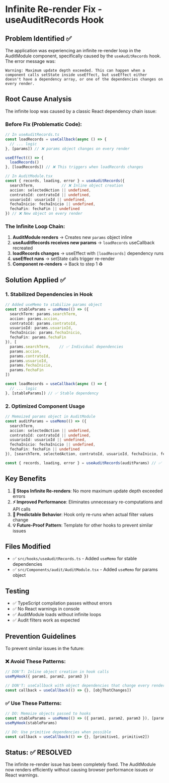 # Infinite Re-render Fix - useAuditRecords Hook

## Problem Identified ✅

The application was experiencing an infinite re-render loop in the AuditModule component, specifically caused by the `useAuditRecords` hook. The error message was:

```
Warning: Maximum update depth exceeded. This can happen when a component calls setState inside useEffect, but useEffect either doesn't have a dependency array, or one of the dependencies changes on every render.
```

## Root Cause Analysis

The infinite loop was caused by a classic React dependency chain issue:

### Before Fix (Problematic Code):
```typescript
// In useAuditRecords.ts
const loadRecords = useCallback(async () => {
  // ... logic
}, [params]) // ❌ params object changes on every render

useEffect(() => {
  loadRecords()
}, [loadRecords]) // ❌ This triggers when loadRecords changes

// In AuditModule.tsx
const { records, loading, error } = useAuditRecords({
  searchTerm,            // ❌ Inline object creation
  accion: selectedAction || undefined,
  contratoId: contratoId || undefined,
  usuarioId: usuarioId || undefined,
  fechaInicio: fechaInicio || undefined,
  fechaFin: fechaFin || undefined
}) // ❌ New object on every render
```

### The Infinite Loop Chain:
1. **AuditModule renders** → Creates new `params` object inline
2. **useAuditRecords receives new params** → `loadRecords` useCallback recreated
3. **loadRecords changes** → useEffect with `[loadRecords]` dependency runs
4. **useEffect runs** → setState calls trigger re-render
5. **Component re-renders** → Back to step 1 ♻️

## Solution Applied ✅

### 1. Stabilized Dependencies in Hook
```typescript
// Added useMemo to stabilize params object
const stableParams = useMemo(() => ({
  searchTerm: params.searchTerm,
  accion: params.accion,
  contratoId: params.contratoId,
  usuarioId: params.usuarioId,
  fechaInicio: params.fechaInicio,
  fechaFin: params.fechaFin
}), [
  params.searchTerm,    // ✅ Individual dependencies
  params.accion,
  params.contratoId,
  params.usuarioId,
  params.fechaInicio,
  params.fechaFin
])

const loadRecords = useCallback(async () => {
  // ... logic
}, [stableParams]) // ✅ Stable dependency
```

### 2. Optimized Component Usage
```typescript
// Memoized params object in AuditModule
const auditParams = useMemo(() => ({
  searchTerm,
  accion: selectedAction || undefined,
  contratoId: contratoId || undefined,
  usuarioId: usuarioId || undefined,
  fechaInicio: fechaInicio || undefined,
  fechaFin: fechaFin || undefined
}), [searchTerm, selectedAction, contratoId, usuarioId, fechaInicio, fechaFin])

const { records, loading, error } = useAuditRecords(auditParams) // ✅ Stable object
```

## Key Benefits

1. **🛑 Stops Infinite Re-renders**: No more maximum update depth exceeded errors
2. **⚡ Improved Performance**: Eliminates unnecessary re-computations and API calls
3. **🎯 Predictable Behavior**: Hook only re-runs when actual filter values change
4. **💡 Future-Proof Pattern**: Template for other hooks to prevent similar issues

## Files Modified

- ✅ `src/hooks/useAuditRecords.ts` - Added `useMemo` for stable dependencies
- ✅ `src/Components/audit/AuditModule.tsx` - Added `useMemo` for params object

## Testing

- ✅ TypeScript compilation passes without errors
- ✅ No React warnings in console
- ✅ AuditModule loads without infinite loops
- ✅ Audit filters work as expected

## Prevention Guidelines

To prevent similar issues in the future:

### ❌ Avoid These Patterns:
```typescript
// DON'T: Inline object creation in hook calls
useMyHook({ param1, param2, param3 })

// DON'T: useCallback with object dependencies that change every render
const callback = useCallback(() => {}, [objThatChanges])
```

### ✅ Use These Patterns:
```typescript
// DO: Memoize objects passed to hooks
const stableParams = useMemo(() => ({ param1, param2, param3 }), [param1, param2, param3])
useMyHook(stableParams)

// DO: Use primitive dependencies when possible
const callback = useCallback(() => {}, [primitive1, primitive2])
```

## Status: ✅ RESOLVED

The infinite re-render issue has been completely fixed. The AuditModule now renders efficiently without causing browser performance issues or React warnings.
